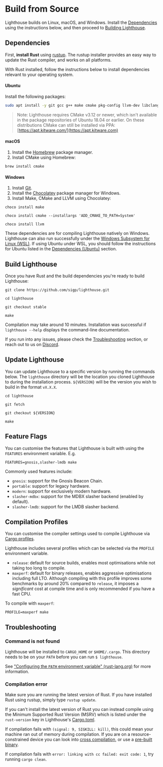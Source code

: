 # Build from Source

Lighthouse builds on Linux, macOS, and Windows. Install the [Dependencies](#dependencies) using
the instructions below, and then proceed to [Building Lighthouse](#build-lighthouse).

## Dependencies

First, **install Rust** using [rustup](https://rustup.rs/). The rustup installer provides an easy way
to update the Rust compiler, and works on all platforms.

With Rust installed, follow the instructions below to install dependencies relevant to your
operating system.

#### Ubuntu

Install the following packages:

```bash
sudo apt install -y git gcc g++ make cmake pkg-config llvm-dev libclang-dev clang
```

> Note: Lighthouse requires CMake v3.12 or newer, which isn't available in the package repositories
> of Ubuntu 18.04 or earlier. On these distributions CMake can still be installed via PPA:
> [https://apt.kitware.com/](https://apt.kitware.com)

#### macOS

1. Install the [Homebrew][] package manager.
1. Install CMake using Homebrew:

```
brew install cmake
```

[Homebrew]: https://brew.sh/

#### Windows

1. Install [Git](https://git-scm.com/book/en/v2/Getting-Started-Installing-Git).
1. Install the [Chocolatey](https://chocolatey.org/install) package manager for Windows.
1. Install Make, CMake and LLVM using Chocolatey:

```
choco install make
```

```
choco install cmake --installargs 'ADD_CMAKE_TO_PATH=System'
```

```
choco install llvm
```

These dependencies are for compiling Lighthouse natively on Windows. Lighthouse can also run
successfully under the [Windows Subsystem for Linux (WSL)][WSL]. If using Ubuntu under WSL, you
should follow the instructions for Ubuntu listed in the [Dependencies (Ubuntu)](#ubuntu) section.

[WSL]: https://docs.microsoft.com/en-us/windows/wsl/about

## Build Lighthouse

Once you have Rust and the build dependencies you're ready to build Lighthouse:

```
git clone https://github.com/sigp/lighthouse.git
```

```
cd lighthouse
```

```
git checkout stable
```

```
make
```

Compilation may take around 10 minutes. Installation was successful if `lighthouse --help` displays
the command-line documentation.

If you run into any issues, please check the [Troubleshooting](#troubleshooting) section, or reach
out to us on [Discord](https://discord.gg/cyAszAh).

## Update Lighthouse

You can update Lighthouse to a specific version by running the commands below. The `lighthouse`
directory will be the location you cloned Lighthouse to during the installation process.
`${VERSION}` will be the version you wish to build in the format `vX.X.X`.

```
cd lighthouse
```

```
git fetch
```

```
git checkout ${VERSION}
```

```
make
```

## Feature Flags

You can customise the features that Lighthouse is built with using the `FEATURES` environment
variable. E.g.

```
FEATURES=gnosis,slasher-lmdb make
```

Commonly used features include:

* `gnosis`: support for the Gnosis Beacon Chain.
* `portable`: support for legacy hardware.
* `modern`: support for exclusively modern hardware.
* `slasher-mdbx`: support for the MDBX slasher backend (enabled by default).
* `slasher-lmdb`: support for the LMDB slasher backend.

## Compilation Profiles

You can customise the compiler settings used to compile Lighthouse via
[Cargo profiles](https://doc.rust-lang.org/cargo/reference/profiles.html).

Lighthouse includes several profiles which can be selected via the `PROFILE` environment variable.

* `release`: default for source builds, enables most optimisations while not taking too long to
  compile.
* `maxperf`: default for binary releases, enables aggressive optimisations including full LTO.
  Although compiling with this profile improves some benchmarks by around 20% compared to `release`,
  it imposes a _significant_ cost at compile time and is only recommended if you have a fast CPU.

To compile with `maxperf`:

```
PROFILE=maxperf make
```

## Troubleshooting

### Command is not found

Lighthouse will be installed to `CARGO_HOME` or `$HOME/.cargo`. This directory
needs to be on your `PATH` before you can run `$ lighthouse`.

See ["Configuring the `PATH` environment variable"
(rust-lang.org)](https://www.rust-lang.org/tools/install) for more information.

### Compilation error

Make sure you are running the latest version of Rust. If you have installed Rust using rustup, simply type `rustup update`.

If you can't install the latest version of Rust you can instead compile using the Minimum Supported
Rust Version (MSRV) which is listed under the `rust-version` key in Lighthouse's
[Cargo.toml](https://github.com/sigp/lighthouse/blob/stable/lighthouse/Cargo.toml).

If compilation fails with `(signal: 9, SIGKILL: kill)`, this could mean your machine ran out of
memory during compilation. If you are on a resource-constrained device you can
look into [cross compilation](./cross-compiling.md), or use a [pre-built
binary](./installation-binaries.md).

If compilation fails with `error: linking with cc failed: exit code: 1`, try running `cargo clean`.

